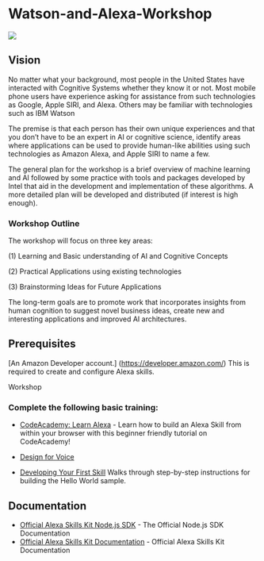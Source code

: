 # Watson-and-Alexa-Workshop
<img src="https://m.media-amazon.com/images/G/01/mobile-apps/dex/alexa/alexa-skills-kit/tutorials/fact/header._TTH_.png" />

## Vision
No matter what your background, most people in the United States have interacted with Cognitive Systems whether they know it or not. Most mobile phone users have experience asking for assistance from such technologies as Google, Apple SIRI, and Alexa. Others may be familiar with technologies such as IBM Watson 

The premise is that each person has their own unique experiences and that you don’t have to be an expert in AI or cognitive science, identify areas where applications can be used to provide human-like abilities using such technologies as Amazon Alexa, and Apple SIRI to name a few. 

The general plan for the workshop is a brief overview of machine learning and AI followed by some practice with tools and packages developed by Intel that aid in the development and implementation of these algorithms. A more detailed plan will be developed and distributed (if interest is high enough).

### Workshop Outline
The workshop will focus on three key areas:

(1)	Learning and Basic understanding of AI and Cognitive Concepts

(2)	Practical Applications using existing technologies

(3)	Brainstorming Ideas for Future Applications

The long-term goals are to promote work that incorporates insights from human cognition to suggest novel business ideas, create new and interesting applications and improved AI architectures.

## Prerequisites
[An Amazon Developer account.] (https://developer.amazon.com/) This is required to create and configure Alexa skills.


Workshop 
### Complete the following basic training:
* [CodeAcademy: Learn Alexa](https://www.codecademy.com/learn/learn-alexa) - Learn how to build an Alexa Skill from within your browser with this beginner friendly tutorial on CodeAcademy!

* [Design for Voice](https://developer.amazon.com/designing-for-voice/)

* [Developing Your First Skill](https://github.com/alexa/alexa-skills-kit-sdk-for-nodejs/wiki/Developing-Your-First-Skill)
Walks through step-by-step instructions for building the Hello World sample.

## Documentation
* [Official Alexa Skills Kit Node.js SDK](https://www.npmjs.com/package/alexa-sdk) - The Official Node.js SDK Documentation
* [Official Alexa Skills Kit Documentation](https://developer.amazon.com/docs/ask-overviews/build-skills-with-the-alexa-skills-kit.html )  - Official Alexa Skills Kit Documentation
